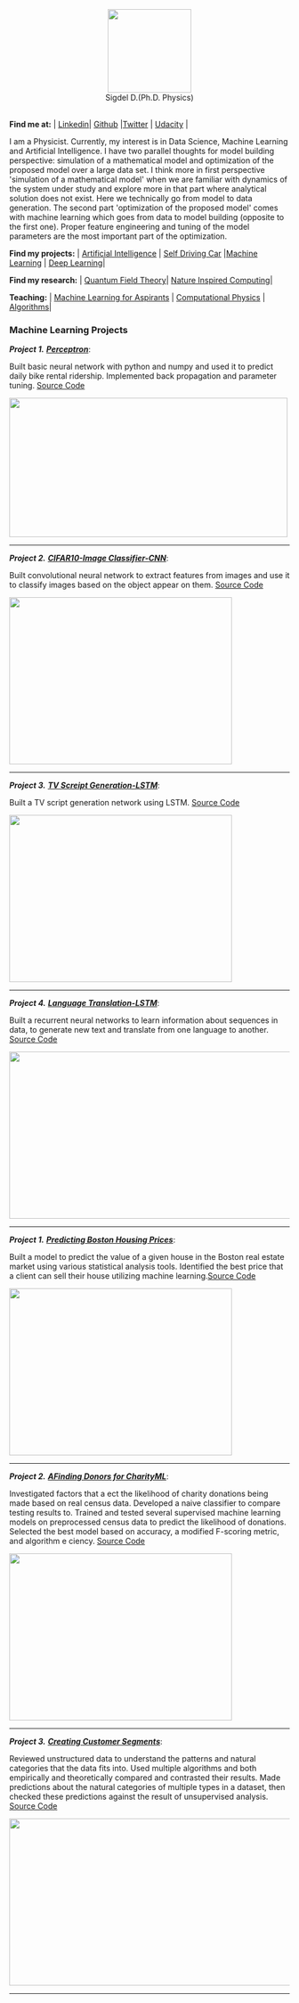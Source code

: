 

<div align="center">
   <img src = "https://avatars2.githubusercontent.com/u/7819087?v=4&s=460" width="150" height="150" /><br>
   Sigdel D.(Ph.D. Physics)<br>
</div>
<br>

**Find me at:** 
| [Linkedin](https://www.linkedin.com/in/sigdeld/)| [Github](https://github.com/Vasuji) |[Twitter](https://twitter.com/SigdelPhx) | [Udacity](https://profiles.udacity.com/p/4433825584) |
 
 
 I am a Physicist. Currently, my interest is in Data Science, Machine Learning and Artificial Intelligence. I have two parallel thoughts for model building perspective: simulation of a mathematical model and optimization of the proposed model over a large data set. I think more in first perspective 'simulation of a mathematical model' when we are familiar with dynamics of the system under study and explore more in that part where analytical solution does not exist. Here we technically go from model to data generation. The second part 'optimization of the proposed model' comes with machine learning which goes from data to model building (opposite to the first one). Proper feature engineering and tuning of the model parameters are the most important part of the optimization.
 
 
**Find my projects:** | [Artificial Intelligence](https://vasuji.github.io/aip/) | [Self Driving Car](https://vasuji.github.io/carp/) |[Machine Learning](https://vasuji.github.io/mlp/) | [Deep Learning](https://vasuji.github.io/mlp/)|


**Find my research:** | [Quantum Field Theory](https://consciox.github.io/qft/)| [Nature Inspired Computing](https://consciox.github.io/nic/)|


**Teaching:** | [Machine Learning for Aspirants](https://consciox.github.io/learning/) | [Computational Physics](https://consciox.github.io/smech/) | [Algorithms](https://consciox.github.io/algorithm/)| 

 
### Machine Learning Projects


***Project 1.*** [***Perceptron***](https://github.com/Vasuji/DLND-perceptron/blob/master/dlnd-your-first-neural-network.ipynb): 

Built basic neural network with python and numpy and used it to predict daily bike rental ridership. Implemented back propagation and parameter tuning. [Source Code](https://github.com/Vasuji/DLND-perceptron)

<img src = "https://i.stack.imgur.com/KUvpQ.png" width="500" height="250" />


 
 --------------------------------------

***Project 2.*** [***CIFAR10-Image Classifier-CNN***](https://github.com/Vasuji/DLND-cifar10/blob/master/dlnd_image_classification.ipynb): 

Built convolutional neural network to extract features from images and use it to classify images based on the object appear on them. [Source Code](https://github.com/Vasuji/DLND-cifar10)

<img src = "https://github.com/Vasuji/Machine-Learning-Projects/blob/master/pic/cifar.png?raw=true" width="400" height="300" />




 --------------------------------------

***Project 3.*** [***TV Screipt Generation-LSTM***](https://github.com/Vasuji/DLND-tv-script-generation/blob/master/dlnd_tv_script_generation.ipynb): 

Built a TV script generation network using LSTM. [Source Code](https://github.com/Vasuji/DLND-tv-script-generation)

<img src = "http://karpathy.github.io/assets/rnn/charseq.jpeg" width="400" height="300" />


 
 --------------------------------------

***Project 4.*** [***Language Translation-LSTM***](https://github.com/Vasuji/DLND-language-translation/blob/master/dlnd_language_translation.ipynb): 

Built a recurrent neural networks to learn information about sequences in data, to generate new text and translate from one language to another. [Source Code](https://github.com/Vasuji/DLND-language-translation)

<img src = "http://d3kbpzbmcynnmx.cloudfront.net/wp-content/uploads/2015/09/Screen-Shot-2015-09-17-at-10.39.06-AM.png" width="600" height="300" />


 
--------------------------------------

***Project 1.*** [***Predicting Boston Housing Prices***](https://github.com/Vasuji/MLND-machine-learning-myprojects/blob/master/boston_housing/boston_housing.ipynb): 

Built a model to predict the value of a given house in the Boston real estate market using various statistical analysis tools. Identified the best price that a client can sell their house utilizing machine learning.[Source Code](https://github.com/Vasuji/MLND-machine-learning-myprojects/tree/master/boston_housing)

<img src = "https://github.com/Vasuji/Machine-Learning-Projects/blob/master/pic/boston.png?raw=true" width="400" height="300" />


--------------------------------------

***Project 2.*** [***AFinding Donors for CharityML***](https://github.com/Vasuji/MLND-machine-learning-myprojects/blob/master/finding_donors/finding_donors.ipynb): 

Investigated factors that a ect the likelihood of charity donations being made based on real census data. Developed a naive classifier to compare testing results to. Trained and tested several supervised machine learning models on preprocessed census data to predict the likelihood of donations. Selected the best model based on accuracy, a modified F-scoring metric, and algorithm e ciency. [Source Code](https://github.com/Vasuji/MLND-machine-learning-myprojects/tree/master/finding_donors)

<img src = "https://github.com/Vasuji/Machine-Learning-Projects/blob/master/pic/charity.png?raw=true" width="400" height="300" />


--------------------------------------

***Project 3.*** [***Creating Customer Segments***](https://github.com/Vasuji/MLND-machine-learning-myprojects/blob/master/Customer_segments/customer_segments.ipynb): 

Reviewed unstructured data to understand the patterns and natural categories that the data fits into. Used multiple algorithms and both empirically and theoretically compared and contrasted their results. Made predictions about the natural categories of multiple types in a dataset, then checked these predictions against the result of unsupervised analysis. [Source Code](https://github.com/Vasuji/MLND-machine-learning-myprojects/tree/master/Customer_segments)

<img src = "https://github.com/Vasuji/Machine-Learning-Projects/blob/master/pic/customer.png?raw=true" width="600" height="300" />


--------------------------------------






